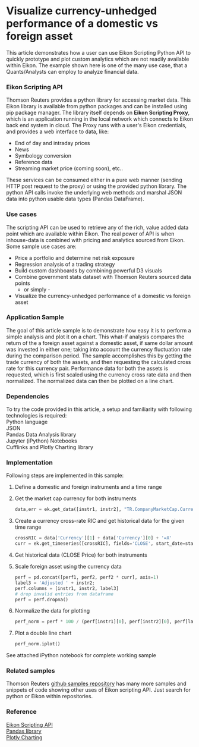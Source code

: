 # Visualize currency-unhedged performance of a domestic vs foreign asset

This article demonstrates how a user can use Eikon Scripting Python API to quickly prototype and plot custom analytics which are not readily available within Eikon. The example shown here is one of the many use case, that a Quants/Analysts can employ to analyze financial data. 

### Eikon Scripting API
Thomson Reuters provides a python library for accessing market data. This Eikon library is available from python packages and can be installed using pip package manager. The library itself depends on **Eikon Scripting Proxy**, which is an application running in the local network which connects to Eikon back end system in cloud. The Proxy runs with a user's Eikon credentials, and provides a web interface to data, like: 

* End of day and intraday prices
* News
* Symbology conversion
* Reference data
* Streaming market price (coming soon), etc..

These services can be consumed either in a pure web manner (sending HTTP post request to the proxy) or using the provided python library. The python API calls invoke the underlying web methods and marshal JSON data into python usable data types (Pandas DataFrame).

### Use cases
The scripting API can be used to retrieve any of the rich, value added data point which are available within Eikon. The real power of API is when inhouse-data is combined with pricing and analytics sourced from Eikon. Some sample use cases are:

* Price a portfolio and determine net risk exposure
* Regression analysis of a trading strategy
* Build custom dashboards by combining powerful D3 visuals
* Combine government stats dataset with Thomson Reuters sourced data points
	- or simply -
* Visualize the currency-unhedged performance of a domestic vs foreign asset
	
### Application Sample
The goal of this article sample is to demonstrate how easy it is to perform a simple analysis and plot it on a chart. This what-if analysis compares the return of the a foreign asset against a domestic asset, if same dollar amount was invested in either one; taking into account the currency fluctuation rate during the comparison period.
The sample accomplishes this by getting the trade currency of both the assets, and then requesting the calculated cross rate for this currency pair. Performance data for both the assets is requested, which is first scaled using the currency cross rate data and then normalized. The normalized data can then be plotted on a line chart.

### Dependencies
To try the code provided in this article, a setup and familiarity with following technologies is required:  
Python language  
JSON  
Pandas Data Analysis library  
Jupyter (iPython) Notebooks  
Cufflinks and Plotly Charting library  

		
### Implementation
Following steps are implemented in this sample:

1. Define a domestic and foreign instruments and a time range
2. Get the market cap currency for both instruments

	```python
	data,err = ek.get_data([instr1, instr2], "TR.CompanyMarketCap.Currency")
	```

3. Create a currency cross-rate RIC and get historical data for the given time range

	```python
	crossRIC = data['Currency'][1] + data['Currency'][0] + '=X'
	curr = ek.get_timeseries([crossRIC], fields='CLOSE', start_date=start_date, end_date=end_date)
	```

4. Get historical data (CLOSE Price) for both instruments
5. Scale foreign asset using the currency data

	```python
	perf = pd.concat([perf1, perf2, perf2 * curr], axis=1)
	label3 = 'Adjusted ' + instr2;
	perf.columns = [instr1, instr2, label3]
	# drop invalid entries from dataframe
	perf = perf.dropna()
	```

6. Normalize the data for plotting

	```python
	perf_norm = perf * 100 / (perf[instr1][0], perf[instr2][0], perf[label3][0])
	```

7. Plot a double line chart

	```python
	perf_norm.iplot()
	```

See attached iPython notebook for complete working sample	
	
### Related samples
Thomson Reuters [github samples repository](https://github.com/TR-API-Samples) has many more samples and snippets of code showing other uses of Eikon scripting API. Just search for python or Eikon within repositories.

### Reference
[Eikon Scripting API](https://developers.thomsonreuters.com/eikon-apis/eikon-web-and-scripting-apis-limited-access)   
[Pandas library](http://pandas.pydata.org/pandas-docs/stable/generated/pandas.DataFrame.html)   
[Plotly Charting](https://plot.ly/)   
